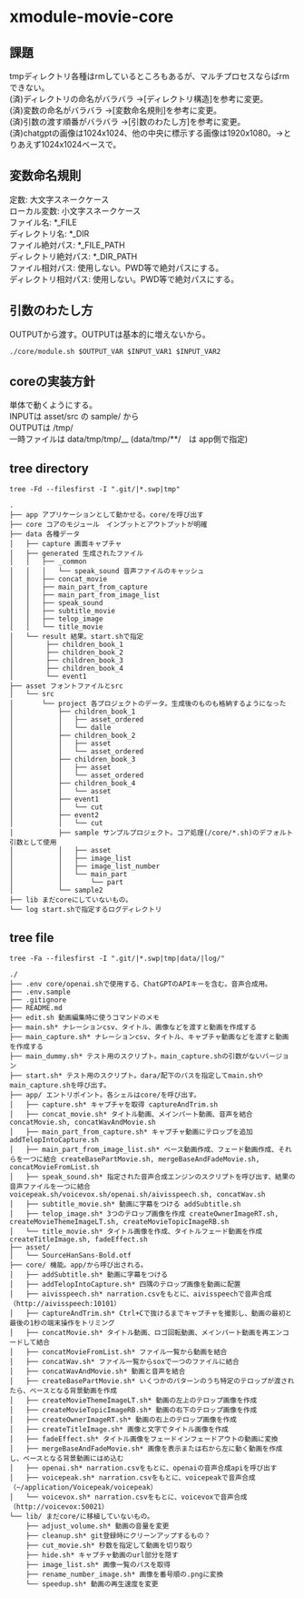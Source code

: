 # xmodule-movie-core

## 課題
tmpディレクトリ各種はrmしているところもあるが、マルチプロセスならばrmできない。  
(済)ディレクトリの命名がバラバラ  →[ディレクトリ構造]を参考に変更。  
(済)変数の命名がバラバラ  →[変数命名規則]を参考に変更。  
(済)引数の渡す順番がバラバラ  →[引数のわたし方]を参考に変更。  
(済)chatgptの画像は1024x1024、他の中央に標示する画像は1920x1080。→とりあえず1024x1024ベースで。  

## 変数命名規則

定数: 大文字スネークケース  
ローカル変数: 小文字スネークケース  
ファイル名: *_FILE  
ディレクトリ名: *_DIR  
ファイル絶対パス: *_FILE_PATH  
ディレクトリ絶対パス: *_DIR_PATH  
ファイル相対パス: 使用しない。PWD等で絶対パスにする。  
ディレクトリ相対パス: 使用しない。PWD等で絶対パスにする。  


## 引数のわたし方
OUTPUTから渡す。OUTPUTは基本的に増えないから。  

```
./core/module.sh $OUTPUT_VAR $INPUT_VAR1 $INPUT_VAR2
```

## coreの実装方針
単体で動くようにする。  
INPUTは asset/src の sample/ から  
OUTPUTは /tmp/  
一時ファイルは data/tmp/tmp/__  (data/tmp/**/　は app側で指定)

## tree directory

`tree -Fd --filesfirst -I ".git/|*.swp|tmp"`

```
.
├── app アプリケーションとして動かせる。core/を呼び出す
├── core コアのモジュール　インプットとアウトプットが明確  
├── data 各種データ
│   ├── capture 画面キャプチャ
│   ├── generated 生成されたファイル
│   │   ├── _common
│   │   │   └── speak_sound 音声ファイルのキャッシュ
│   │   ├── concat_movie
│   │   ├── main_part_from_capture
│   │   ├── main_part_from_image_list
│   │   ├── speak_sound
│   │   ├── subtitle_movie
│   │   ├── telop_image
│   │   └── title_movie
│   └── result 結果。start.shで指定
│        ├── children_book_1
│        ├── children_book_2
│        ├── children_book_3
│        ├── children_book_4
│        └── event1
├── asset フォントファイルとsrc
│   └── src
│       └── project 各プロジェクトのデータ。生成後のものも格納するようになった
│           ├── children_book_1
│           │   ├── asset_ordered
│           │   └── dalle
│           ├── children_book_2
│           │   ├── asset
│           │   └── asset_ordered
│           ├── children_book_3
│           │   ├── asset
│           │   └── asset_ordered
│           ├── children_book_4
│           │   └── asset
│           ├── event1
│           │   └── cut
│           ├── event2
│           │   └── cut
│           ├── sample サンプルプロジェクト。コア処理(/core/*.sh)のデフォルト引数として使用
│           │   ├── asset
│           │   ├── image_list
│           │   ├── image_list_number
│           │   └── main_part
│           │       └── part
│           └── sample2
├── lib まだcoreにしていないもの。
└── log start.shで指定するログディレクトリ
```

## tree file

`tree -Fa --filesfirst -I ".git/|*.swp|tmp|data/|log/"`

```
./
├── .env core/openai.shで使用する、ChatGPTのAPIキーを含む。音声合成用。
├── .env.sample
├── .gitignore
├── README.md
├── edit.sh 動画編集時に使うコマンドのメモ
├── main.sh* ナレーションcsv、タイトル、画像などを渡すと動画を作成する
├── main_capture.sh* ナレーションcsv、タイトル、キャプチャ動画などを渡すと動画を作成する
├── main_dummy.sh* テスト用のスクリプト。main_capture.shの引数がないバージョン
├── start.sh* テスト用のスクリプト。dara/配下のパスを指定してmain.shやmain_capture.shを呼び出す。
├── app/ エントリポイント。各シェルはcore/を呼び出す。
│   ├── capture.sh* キャプチャを取得 captureAndTrim.sh
│   ├── concat_movie.sh* タイトル動画、メインパート動画、音声を結合 concatMovie.sh, concatWavAndMovie.sh
│   ├── main_part_from_capture.sh* キャプチャ動画にテロップを追加 addTelopIntoCapture.sh
│   ├── main_part_from_image_list.sh* ベース動画作成、フェード動画作成、それらを一つに結合 createBasePartMovie.sh, mergeBaseAndFadeMovie.sh, concatMovieFromList.sh
│   ├── speak_sound.sh* 指定された音声合成エンジンのスクリプトを呼び出す、結果の音声ファイルを一つに結合 voicepeak.sh/voicevox.sh/openai.sh/aivisspeech.sh, concatWav.sh
│   ├── subtitle_movie.sh* 動画に字幕をつける addSubtitle.sh
│   ├── telop_image.sh* 3つのテロップ画像を作成 createOwnerImageRT.sh, createMovieThemeImageLT.sh, createMovieTopicImageRB.sh
│   └── title_movie.sh* タイトル画像を作成、タイトルフェード動画を作成 createTitleImage.sh, fadeEffect.sh
├── asset/
│   └── SourceHanSans-Bold.otf
├── core/ 機能。app/から呼び出される。
│   ├── addSubtitle.sh* 動画に字幕をつける
│   ├── addTelopIntoCapture.sh* 四隅のテロップ画像を動画に配置
│   ├── aivisspeech.sh* narration.csvをもとに、aivisspeechで音声合成（http://aivisspeech:10101）
│   ├── captureAndTrim.sh* Ctrl+Cで抜けるまでキャプチャを撮影し、動画の最初と最後の1秒の端末操作をトリミング
│   ├── concatMovie.sh* タイトル動画、ロゴ回転動画、メインパート動画を再エンコードして結合
│   ├── concatMovieFromList.sh* ファイル一覧から動画を結合
│   ├── concatWav.sh* ファイル一覧からsoxで一つのファイルに結合
│   ├── concatWavAndMovie.sh* 動画と音声を結合
│   ├── createBasePartMovie.sh* いくつかのパターンのうち特定のテロップが渡されたら、ベースとなる背景動画を作成
│   ├── createMovieThemeImageLT.sh* 動画の左上のテロップ画像を作成
│   ├── createMovieTopicImageRB.sh* 動画の右下のテロップ画像を作成
│   ├── createOwnerImageRT.sh* 動画の右上のテロップ画像を作成
│   ├── createTitleImage.sh* 画像と文字でタイトル画像を作成
│   ├── fadeEffect.sh* タイトル画像をフェードインフェードアウトの動画に変換
│   ├── mergeBaseAndFadeMovie.sh* 画像を表示または右から左に動く動画を作成し、ベースとなる背景動画にはめ込む
│   ├── openai.sh* narration.csvをもとに、openaiの音声合成apiを呼び出す
│   ├── voicepeak.sh* narration.csvをもとに、voicepeakで音声合成（~/application/Voicepeak/voicepeak）
│   └── voicevox.sh* narration.csvをもとに、voicevoxで音声合成（http://voicevox:50021）
└── lib/ まだcore/に移植していないもの。
    ├── adjust_volume.sh* 動画の音量を変更
    ├── cleanup.sh* git登録時にクリーンアップするもの？
    ├── cut_movie.sh* 秒数を指定して動画を切り取り
    ├── hide.sh* キャプチャ動画のurl部分を隠す
    ├── image_list.sh* 画像一覧のパスを取得
    ├── rename_number_image.sh* 画像を番号順の.pngに変換
    └── speedup.sh* 動画の再生速度を変更
```

